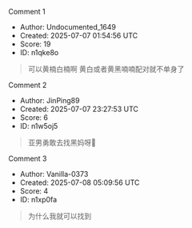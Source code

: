Comment 1

- Author: Undocumented_1649
- Created: 2025-07-07 01:54:56 UTC
- Score: 19
- ID: n1qke8o

> 可以黄楠白楠啊 黄白或者黄黑喃喃配对就不单身了

Comment 2

- Author: JinPing89
- Created: 2025-07-07 23:27:53 UTC
- Score: 6
- ID: n1w5oj5

> 亚男勇敢去找黑妈呀🥺

Comment 3

- Author: Vanilla-0373
- Created: 2025-07-08 05:09:56 UTC
- Score: 4
- ID: n1xp0fa

> 为什么我就可以找到
